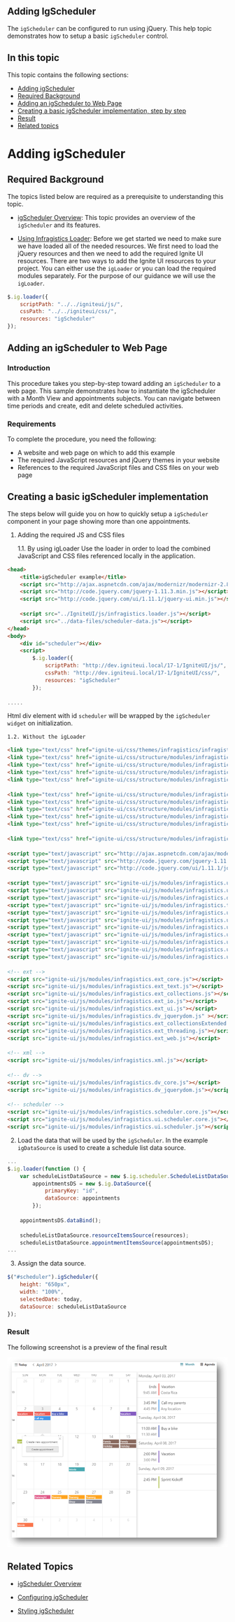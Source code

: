 <!--
|metadata|
{
    "fileName": "igscheduler-adding-igscheduler",
    "controlName": "igScheduler",
    "tags": ["Getting Started","How Do I"]
}
|metadata|
-->
## Adding IgScheduler

The `igScheduler` can be configured to run using jQuery. This help topic demonstrates how to setup a basic `igScheduler` control.

## In this topic

This topic contains the following sections:

- [Adding igScheduler](#adding)
- [Required Background](#background)
- [Adding an igScheduler to Web Page](#webpage)
- [Creating a basic igScheduler implementation, step by step](#basic-implementation)
- [Result](#result)
- [Related topics](#related)

# <a id="adding"></a>Adding igScheduler

## <a id="background"></a>Required Background

The topics listed below are required as a prerequisite to understanding this topic.

- [igScheduler Overview](igScheduler-Overview.html): This topic provides an overview of the `igScheduler` and its features.

- [Using Infragistics Loader](Using-Infragistics-Loader.html):
Before we get started we need to make sure we have loaded all of the needed resources. We first need to load the jQuery resources and then we need to add the required Ignite UI resources. There are two ways to add the Ignite UI resources to your project. You can either use the `igLoader` or you can load the required modules separately. For the purpose of our guidance we will use the `igLoader`.

```js
$.ig.loader({
    scriptPath: "../../igniteui/js/",
    cssPath: "../../igniteui/css/",
    resources: "igScheduler"
});
```

## <a id="webpage"></a>Adding an igScheduler to Web Page

### Introduction

This procedure takes you step-by-step toward adding an `igScheduler` to a web page. This sample demonstrates how to instantiate the igScheduler with a Month View and appointments subjects. You can navigate between time periods and create, edit and delete scheduled activities.


### Requirements

To complete the procedure, you need the following:

-   A website and web page on which to add this example
-   The required JavaScript resources and jQuery themes in your website
-   References to the required JavaScript files and CSS files on your web page

## <a id="basic-implementation"></a>Creating a basic igScheduler implementation
The steps below will guide you on how to quickly setup a `igScheduler` component in your page showing more than one appointments.

1. Adding the required JS and CSS files

    1.1. By using igLoader
Use the loader in order to load the combined JavaScript and CSS files referenced locally in the application.

```html
<head>
    <title>igScheduler example</title>
    <script src="http://ajax.aspnetcdn.com/ajax/modernizr/modernizr-2.8.3.js"></script>
    <script src="http://code.jquery.com/jquery-1.11.3.min.js"></script>
    <script src="http://code.jquery.com/ui/1.11.1/jquery-ui.min.js"></script>

    <script src="../IgniteUI/js/infragistics.loader.js"></script>
    <script src="../data-files/scheduler-data.js"></script>
</head>
<body>
    <div id="scheduler"></div>
    <script>
        $.ig.loader({
            scriptPath: "http://dev.igniteui.local/17-1/IgniteUI/js/",
            cssPath: "http://dev.igniteui.local/17-1/IgniteUI/css/",
            resources: "igScheduler"
        });

.....
```

Html div element with id `scheduler` will be wrapped by the `igScheduler widget` on initialization.

    1.2. Without the igLoader

```html
<link type="text/css" href="ignite-ui/css/themes/infragistics/infragistics.theme.css" rel="stylesheet" />
<link type="text/css" href="ignite-ui/css/structure/modules/infragistics.ui.shared.css" rel="stylesheet" />
<link type="text/css" href="ignite-ui/css/structure/modules/infragistics.ui.editors.css" rel="stylesheet" />
<link type="text/css" href="ignite-ui/css/structure/modules/infragistics.ui.popover.css" rel="stylesheet" />
<link type="text/css" href="ignite-ui/css/structure/modules/infragistics.ui.notifier.css" rel="stylesheet" />

<link type="text/css" href="ignite-ui/css/structure/modules/infragistics.ui.toolbarbutton.css" rel="stylesheet" />
<link type="text/css" href="ignite-ui/css/structure/modules/infragistics.ui.splitbutton.css" rel="stylesheet" />
<link type="text/css" href="ignite-ui/css/structure/modules/infragistics.ui.colorpicker.css" rel="stylesheet" />
<link type="text/css" href="ignite-ui/css/structure/modules/infragistics.ui.combo.css" rel="stylesheet" />
<link type="text/css" href="ignite-ui/css/structure/modules/infragistics.ui.scroll.css" rel="stylesheet" />

<link type="text/css" href="ignite-ui/css/structure/modules/infragistics.ui.scheduler.css" rel="stylesheet" />

<script type="text/javascript" src="http://ajax.aspnetcdn.com/ajax/modernizr/modernizr-2.8.3.js"></script>
<script type="text/javascript" src="http://code.jquery.com/jquery-1.11.3.js"></script>
<script type="text/javascript" src="http://code.jquery.com/ui/1.11.1/jquery-ui.js"></script>

<script type="text/javascript" src="ignite-ui/js/modules/infragistics.util.js"></script>
<script type="text/javascript" src="ignite-ui/js/modules/infragistics.util.jquery.js"></script>
<script type="text/javascript" src="ignite-ui/js/modules/infragistics.datasource.js"></script>
<script type="text/javascript" src="ignite-ui/js/modules/infragistics.templating.js"></script>
<script type="text/javascript" src="ignite-ui/js/modules/infragistics.ui.scroll.js"></script>
<script type="text/javascript" src="ignite-ui/js/modules/infragistics.ui.shared.js"></script>
<script type="text/javascript" src="ignite-ui/js/modules/infragistics.ui.popover.js"></script>
<script type="text/javascript" src="ignite-ui/js/modules/infragistics.ui.notifier.js"></script>
<script type="text/javascript" src="ignite-ui/js/modules/infragistics.ui.validator.js"></script>
<script type="text/javascript" src="ignite-ui/js/modules/infragistics.ui.combo.js"></script>
<script type="text/javascript" src="ignite-ui/js/modules/infragistics.ui.editors.js"></script>

<!-- ext -->
<script src="ignite-ui/js/modules/infragistics.ext_core.js"></script>
<script src="ignite-ui/js/modules/infragistics.ext_text.js"></script>
<script src="ignite-ui/js/modules/infragistics.ext_collections.js"></script>
<script src="ignite-ui/js/modules/infragistics.ext_io.js"></script>
<script src="ignite-ui/js/modules/infragistics.ext_ui.js"></script>
<script src="ignite-ui/js/modules/infragistics.dv_jquerydom.js" ></script>
<script src="ignite-ui/js/modules/infragistics.ext_collectionsExtended.js"></script>
<script src="ignite-ui/js/modules/infragistics.ext_threading.js"></script>
<script src="ignite-ui/js/modules/infragistics.ext_web.js"></script>

<!-- xml -->
<script src="ignite-ui/js/modules/infragistics.xml.js"></script>

<!-- dv -->
<script src="ignite-ui/js/modules/infragistics.dv_core.js"></script>
<script src="ignite-ui/js/modules/infragistics.dv_jquerydom.js"></script>

<!-- scheduler -->
<script src="ignite-ui/js/modules/infragistics.scheduler.core.js"></script>
<script src="ignite-ui/js/modules/infragistics.ui.scheduler.core.js"></script>
<script src="ignite-ui/js/modules/infragistics.ui.scheduler.js"></script>
```

2. Load the data that will be used by the `igScheduler`. In the example `igDataSource` is used to create a schedule list data source.

```javascript
...
$.ig.loader(function () {
    var scheduleListDataSource = new $.ig.scheduler.ScheduleListDataSource(),
        appointmentsDS = new $.ig.DataSource({
            primaryKey: "id",
            dataSource: appointments
        });

    appointmentsDS.dataBind();

    scheduleListDataSource.resourceItemsSource(resources);
    scheduleListDataSource.appointmentItemsSource(appointmentsDS);
...
```
3. Assign the data source.

```javascript
$("#scheduler").igScheduler({
    height: "650px",
    width: "100%",
    selectedDate: today,
    dataSource: scheduleListDataSource
});
```

### <a id="result"></a>Result

The following screenshot is a preview of the final result

![](images/scheduler.png)

## <a id="related"></a>Related Topics

-   [igScheduler Overview](igScheduler-Overview.html)

-	[Configuring igScheduler](igscheduler-Configuring.html)

-	[Styling igScheduler](igscheduler-Using-Themes.html)